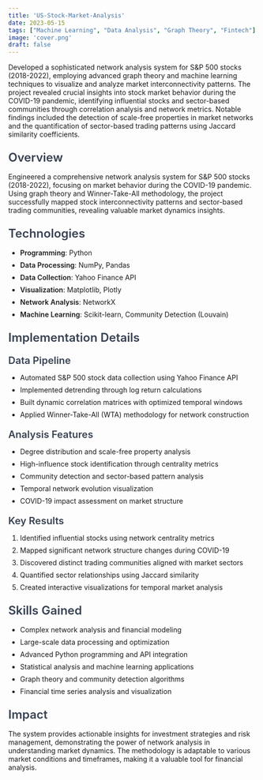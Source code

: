 ```yaml
---
title: 'US-Stock-Market-Analysis'
date: 2023-05-15
tags: ["Machine Learning", "Data Analysis", "Graph Theory", "Fintech"]
image: 'cover.png'
draft: false
---
```


<style>
h2 {
    font-size: 1.5rem;
    font-weight: 600;
    margin-top: 1.5rem;
    margin-bottom: 1rem;
    color: #374151;
}

h3 {
    font-size: 1.25rem;
    font-weight: 600;
    margin-top: 1.25rem;
    margin-bottom: 0.75rem;
    color: #374151;
}

p {
    margin-bottom: 1rem;
}

ul {
    list-style-type: disc;
    padding-left: 1.5rem;
    margin-bottom: 1rem;
}

li {
    margin-bottom: 0.5rem;
}

strong {
    font-weight: 600;
}
</style>

Developed a sophisticated network analysis system for S&P 500 stocks (2018-2022), employing advanced graph theory and machine learning techniques to visualize and analyze market interconnectivity patterns. The project revealed crucial insights into stock market behavior during the COVID-19 pandemic, identifying influential stocks and sector-based communities through correlation analysis and network metrics. Notable findings included the detection of scale-free properties in market networks and the quantification of sector-based trading patterns using Jaccard similarity coefficients.

<!--more-->

## Overview
Engineered a comprehensive network analysis system for S&P 500 stocks (2018-2022), focusing on market behavior during the COVID-19 pandemic. Using graph theory and Winner-Take-All methodology, the project successfully mapped stock interconnectivity patterns and sector-based trading communities, revealing valuable market dynamics insights.

## Technologies
- **Programming**: Python
- **Data Processing**: NumPy, Pandas
- **Data Collection**: Yahoo Finance API
- **Visualization**: Matplotlib, Plotly
- **Network Analysis**: NetworkX
- **Machine Learning**: Scikit-learn, Community Detection (Louvain)

## Implementation Details

### Data Pipeline
- Automated S&P 500 stock data collection using Yahoo Finance API
- Implemented detrending through log return calculations
- Built dynamic correlation matrices with optimized temporal windows
- Applied Winner-Take-All (WTA) methodology for network construction

### Analysis Features
- Degree distribution and scale-free property analysis
- High-influence stock identification through centrality metrics
- Community detection and sector-based pattern analysis
- Temporal network evolution visualization
- COVID-19 impact assessment on market structure

### Key Results
1. Identified influential stocks using network centrality metrics
2. Mapped significant network structure changes during COVID-19
3. Discovered distinct trading communities aligned with market sectors
4. Quantified sector relationships using Jaccard similarity
5. Created interactive visualizations for temporal market analysis

## Skills Gained
- Complex network analysis and financial modeling
- Large-scale data processing and optimization
- Advanced Python programming and API integration
- Statistical analysis and machine learning applications
- Graph theory and community detection algorithms
- Financial time series analysis and visualization

## Impact
The system provides actionable insights for investment strategies and risk management, demonstrating the power of network analysis in understanding market dynamics. The methodology is adaptable to various market conditions and timeframes, making it a valuable tool for financial analysis.
